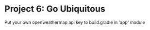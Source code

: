 Project 6: Go Ubiquitous
===================================

Put your own openweathermap api key to build.gradle in 'app' module